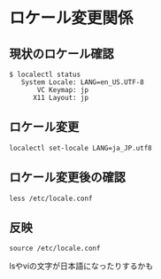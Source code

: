 # ロケール変更関係

## 現状のロケール確認

```plain
$ localectl status
   System Locale: LANG=en_US.UTF-8
       VC Keymap: jp
      X11 Layout: jp
```

## ロケール変更

`localectl set-locale LANG=ja_JP.utf8`

## ロケール変更後の確認

`less /etc/locale.conf`

## 反映

`source /etc/locale.conf`

lsやviの文字が日本語になったりするかも
